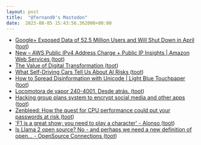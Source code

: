 ```yaml
---
layout: post
title:  "@fernand0's Mastodon"
date:  2023-08-05 15:43:56.362000+00:00
---
```

*  [Google+ Exposed Data of 52.5 Million Users and Will Shut Down in April ](https://www.wired.com/story/google-plus-bug-52-million-users-data-exposed) ([toot](https://mastodon.social/@fernand0/110837775489996100))
*  [New – AWS Public IPv4 Address Charge + Public IP Insights \| Amazon Web Services ](https://aws.amazon.com/blogs/aws/new-aws-public-ipv4-address-charge-public-ip-insights) ([toot](https://mastodon.social/@fernand0/110837437839147525))
*  [The Value of Digital Transformation ](https://hbr.org/2023/07/the-value-of-digital-transformatio) ([toot](https://mastodon.social/@fernand0/110837253511073578))
*  [What Self-Driving Cars Tell Us About AI Risks ](https://spectrum.ieee.org/self-driving-cars-266249426) ([toot](https://mastodon.social/@fernand0/110836906031334811))
*  [How to Spread Disinformation with Unicode \| Light Blue Touchpaper ](https://www.lightbluetouchpaper.org/2023/08/01/how-to-spread-disinformation-with-unicode) ([toot](https://mastodon.social/@fernand0/110836742200599694))
*  [Locomotora de vapor 240-4001. Desde atrás. ](https://www.flickr.com/photos/fernand0/53094150127) ([toot](https://mastodon.social/@fernand0/110836494182641154))
*  [Hacking group plans system to encrypt social media and other apps ](https://www.washingtonpost.com/technology/2023/08/02/encryption-dead-cow-cult-apps-def-con) ([toot](https://mastodon.social/@fernand0/110836491975673533))
*  [Zenbleed: How the quest for CPU performance could put your passwords at risk ](https://nakedsecurity.sophos.com/2023/07/26/zenbleed-how-the-quest-for-cpu-performance-could-put-your-passwords-at-risk) ([toot](https://mastodon.social/@fernand0/110836292087329967))
*  [&#39;F1 is a great show; you need to play a character&#39; - Alonso  ](https://www.bbc.co.uk/sport/formula1/66350215) ([toot](https://mastodon.social/@fernand0/110836073516344741))
*  [Is Llama 2 open source? No - and perhaps we need a new definition of open... - OpenSource Connections ](https://opensourceconnections.com/blog/2023/07/19/is-llama-2-open-source-no-and-perhaps-we-need-a-new-definition-of-open) ([toot](https://mastodon.social/@fernand0/110835859682229757))
